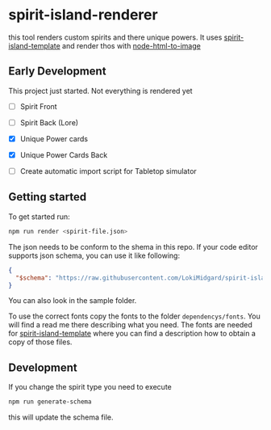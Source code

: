 # spirit-island-renderer

this tool renders custom spirits and there unique powers. It uses [spirit-island-template](https://github.com/Gudradain/spirit-island-template) and render thos with [node-html-to-image](https://github.com/frinyvonnick/node-html-to-image)

## Early Development

This project just started. Not everything is rendered yet

* [ ] Spirit Front
* [ ] Spirit Back (Lore)
* [x] Unique Power cards
* [x] Unique Power Cards Back

* [ ] Create automatic import script for Tabletop simulator

## Getting started

To get started run:
```bash
npm run render <spirit-file.json>
```

The json needs to be conform to the shema in this repo. If your code editor supports json schema, you can use it like following:
```json
{
  "$schema": "https://raw.githubusercontent.com/LokiMidgard/spirit-island-renderer/development/spirit-schema.json",
}
```

You can also look in the sample folder.

To use the correct fonts copy the fonts to the folder `dependencys/fonts`. You will find a read me there describing what you need. The fonts are needed for [spirit-island-template](https://github.com/Gudradain/spirit-island-template) where you can find a description how to obtain a copy of those files.

## Development

If you change the spirit type you need to execute

```bash
npm run generate-schema
```

this will update the schema file.


